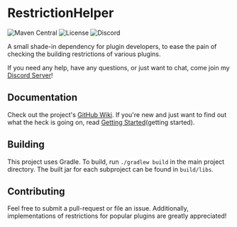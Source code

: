 # RestrictionHelper
![Maven Central](https://img.shields.io/maven-central/v/xyz.tehbrian.restrictionhelper/restrictionhelper-core)
![License](https://img.shields.io/github/license/ItsTehBrian/RestrictionHelper)
![Discord](https://img.shields.io/discord/791861916314239006)

A small shade-in dependency for plugin developers, to ease the pain of checking
the building restrictions of various plugins.

If you need any help, have any questions, or just want to chat, come join
my [Discord Server](https://chat.tehbrian.xyz)!

## Documentation
Check out the project's [GitHub Wiki](wiki). If you're new and just want to find
out what the heck is going on, read [Getting Started](getting started).

[wiki]: https://github.com/ItsTehBrian/RestrictionHelper/wiki

[getting started]: https://github.com/ItsTehBrian/RestrictionHelper/wiki/Getting-Started

## Building
This project uses Gradle. To build, run `./gradlew build` in the main project
directory. The built jar for each subproject can be found in `build/libs`.

## Contributing
Feel free to submit a pull-request or file an issue. Additionally,
implementations of restrictions for popular plugins are greatly appreciated!
